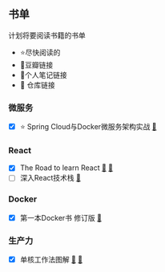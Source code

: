 ## 书单

计划将要阅读书籍的书单

* :star:尽快阅读的
* :book:豆瓣链接
* :notebook:个人笔记链接
* :triangular_flag_on_post: 仓库链接

### 微服务
- [x] :star: Spring Cloud与Docker微服务架构实战 [:book:](https://book.douban.com/subject/27028228/)

### React

- [x] The Road to learn React [:book:](https://leanpub.com/the-road-to-learn-react-chinese)  [:triangular_flag_on_post:](https://github.com/xuexiaoao/hackernews)
- [ ] 深入React技术栈 [:book:](https://book.douban.com/subject/26918038/)

### Docker
- [x] 第一本Docker书 修订版 [:book:](https://book.douban.com/subject/26780404/)

### 生产力

- [x] 单核工作法图解 [:book:](https://book.douban.com/subject/27177909/)  [:notebook:](https://xuexiaoao.ml/2018/01/28/monotasking-after-reading/)





